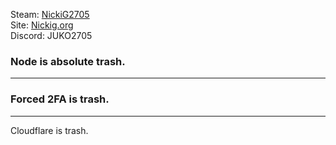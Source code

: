 Steam: [NickiG2705<br>](https://steamcommunity.com/id/NickiG2705)
Site: [Nickig.org<br>](https://nickig.org/)
Discord: JUKO2705

<h3>Node is absolute trash.</h3><p><hr>
<h3>Forced 2FA is trash.</h3><p><hr>
Cloudflare is trash.
